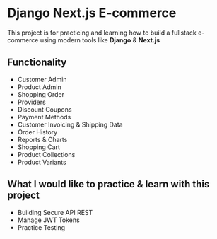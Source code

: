 # Django Next.js E-commerce

This project is for practicing and learning how to build a fullstack e-commerce using modern tools like **Django** & **Next.js**

## Functionality

* Customer Admin
* Product Admin
* Shopping Order
* Providers
* Discount Coupons
* Payment Methods
* Customer Invoicing & Shipping Data
* Order History
* Reports & Charts
* Shopping Cart
* Product Collections
* Product Variants

## What I would like to practice & learn with this project

* Building Secure API REST
* Manage JWT Tokens
* Practice Testing 